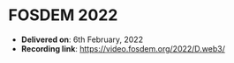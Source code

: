 # FOSDEM 2022

- **Delivered on**: 6th February, 2022
- **Recording link**: https://video.fosdem.org/2022/D.web3/

